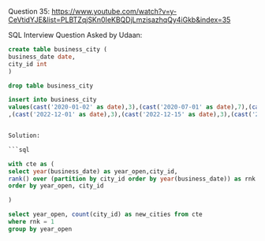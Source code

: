 Question 35:
https://www.youtube.com/watch?v=y-CeVtidYJE&list=PLBTZqjSKn0IeKBQDjLmzisazhqQy4iGkb&index=35

SQL Interview Question Asked by Udaan:

```sql
create table business_city (
business_date date,
city_id int
)

drop table business_city

insert into business_city
values(cast('2020-01-02' as date),3),(cast('2020-07-01' as date),7),(cast('2021-01-01' as date),3),(cast('2021-02-03' as date),19)
,(cast('2022-12-01' as date),3),(cast('2022-12-15' as date),3),(cast('2022-02-28' as date),12);```


Solution:

```sql

with cte as (
select year(business_date) as year_open,city_id,
rank() over (partition by city_id order by year(business_date)) as rnk from business_city
order by year_open, city_id

)

select year_open, count(city_id) as new_cities from cte
where rnk = 1
group by year_open
```